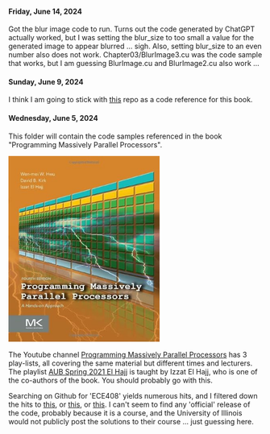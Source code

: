 #### Friday, June 14, 2024

Got the blur image code to run. Turns out the code generated by ChatGPT actually worked, but I was setting the blur_size to too small a value for the generated image to appear blurred ... sigh. Also, setting blur_size to an even number also does not work. Chapter03/BlurImage3.cu was the code sample that works, but I am guessing BlurImage.cu and BlurImage2.cu also work ...  

#### Sunday, June 9, 2024

I think I am going to stick with [this](https://github.com/R100001/Programming-Massively-Parallel-Processors) repo as a code reference for this book.

#### Wednesday, June 5, 2024

This folder will contain the code samples referenced in the book "Programming Massively Parallel Processors".

<img src="../images/ProgrammingMassivelyParallelProcessors.jpg" alt="3D Rank Formula" width="300">

The Youtube channel [Programming Massively Parallel Processors](https://www.youtube.com/@pmpp-book) has 3 play-lists, all covering the same material but different times and lecturers. The playlist [AUB Spring 2021 El Hajj](https://www.youtube.com/playlist?list=PLRRuQYjFhpmubuwx-w8X964ofVkW1T8O4) is taught by Izzat El Hajj, who is one of the co-authors of the book. You should probably go with this. 

Searching on Github for 'ECE408' yields numerous hits, and I filtered down the hits to [this](https://github.com/eedalong/ECE408), or [this](https://github.com/pixom-ai/NVIDIA-AcceleratedComputing), or [this](https://github.com/R100001/Programming-Massively-Parallel-Processors). I can't seem to find any 'official' release of the code, probably because it is a course, and the University of Illinois would not publicly post the solutions to their course ... just guessing here. 